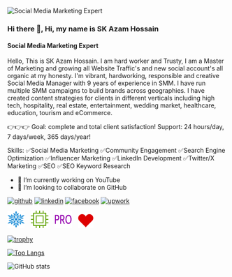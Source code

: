 ![Social Media Marketing Expert](https://media.licdn.com/dms/image/v2/D4D16AQHBtvaFoEy0xA/profile-displaybackgroundimage-shrink_350_1400/profile-displaybackgroundimage-shrink_350_1400/0/1714312073074?e=1741219200&v=beta&t=hhwsxxc6YUZbIzMsgYPoyDrYQ41HMyWR9SYVaKfSrW0)

### Hi there 👋, Hi, my name is SK Azam Hossain
#### Social Media Marketing Expert


Hello, This is SK Azam Hossain. I am hard worker and Trusty, I am a Master of Marketing and growing all Website Traffic's and new social account's all organic at my honesty. I'm vibrant, hardworking, responsible and creative Social Media Manager with 9 years of experience in SMM. I have run multiple SMM campaigns to build brands across geographies. I have created content strategies for clients in different verticals including high tech, hospitality, real estate, entertainment, wedding market, healthcare, education, tourism and eCommerce.

👉👉👉 Goal: complete and total client satisfaction!
Support: 24 hours/day, 7 days/week, 365 days/year!

Skills: ✅Social Media Marketing  ✅Community Engagement ✅Search Engine Optimization ✅Influencer Marketing ✅LinkedIn Development ✅Twitter/X Marketing ✅SEO ✅SEO Keyword Research

- 🔭 I’m currently working on YouTube 
- 👯 I’m looking to collaborate on GitHub 


[<img src='https://cdn.jsdelivr.net/npm/simple-icons@3.0.1/icons/github.svg' alt='github' height='40'>](https://github.com/https://github.com/SKAzamHossain)  [<img src='https://cdn.jsdelivr.net/npm/simple-icons@3.0.1/icons/linkedin.svg' alt='linkedin' height='40'>](https://www.linkedin.com/in/https://www.linkedin.com/in/skazamhossain//)  [<img src='https://cdn.jsdelivr.net/npm/simple-icons@3.0.1/icons/facebook.svg' alt='facebook' height='40'>](https://www.facebook.com/skazamhossain)  [<img src='https://cdn.jsdelivr.net/npm/simple-icons@3.0.1/icons/upwork.svg' alt='upwork' height='40'>](https://www.upwork.com/freelancers/~01e4ea106376844e9d)  

<a href='https://archiveprogram.github.com/'><img src='https://raw.githubusercontent.com/acervenky/animated-github-badges/master/assets/acbadge.gif' width='40' height='40'></a> <a href='https://docs.github.com/en/developers'><img src='https://raw.githubusercontent.com/acervenky/animated-github-badges/master/assets/devbadge.gif' width='40' height='40'></a> <a href='https://github.com/pricing'><img src='https://raw.githubusercontent.com/acervenky/animated-github-badges/master/assets/pro.gif' width='40' height='40'></a> <a href='https://docs.github.com/en/github/supporting-the-open-source-community-with-github-sponsors'><img src='https://raw.githubusercontent.com/acervenky/animated-github-badges/master/assets/sponsorbadge.gif' width='35' height='35'></a> 

[![trophy](https://github-profile-trophy.vercel.app/?username=https://github.com/SKAzamHossain)](https://github.com/ryo-ma/github-profile-trophy)

[![Top Langs](https://github-readme-stats.vercel.app/api/top-langs/?username=https://github.com/SKAzamHossain)](https://github.com/anuraghazra/github-readme-stats)

![GitHub stats](https://github-readme-stats.vercel.app/api?username=https://github.com/SKAzamHossain&show_icons=true)  

